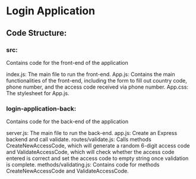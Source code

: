 # Login Application

## Code Structure:
### src:
Contains code for the front-end of the application

index.js: The main file to run the front-end.
App.js: Contains the main functionalities of the front-end, including the form to fill out country code, phone number, and the access code received via phone number. 
App.css: The stylesheet for App.js.

### login-application-back:
Contains code for the back-end of the application

server.js: The main file to run the back-end.
app.js: Create an Express backend and call validate.
routes/validate.js: Calls methods CreateNewAccessCode, which will generate a random 6-digit access code and ValidateAccessCode, which will check whether the access code entered is correct and set the access code to empty string once validation is complete.
methods/validating.js: Contains code for methods CreateNewAccessCode and ValidateAccessCode.

